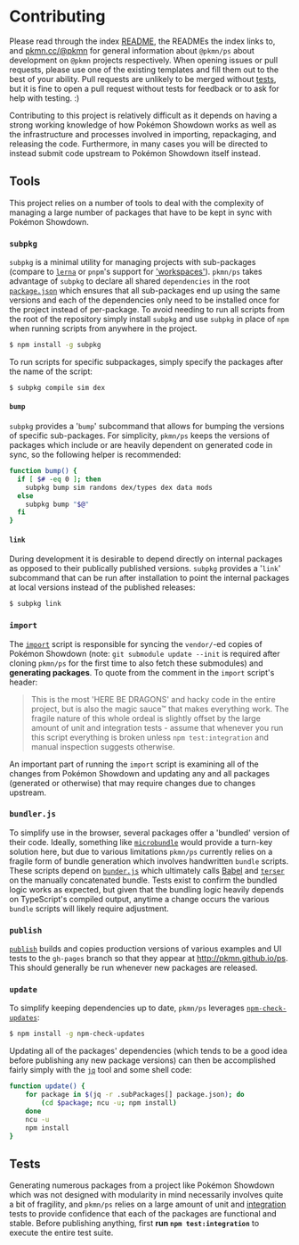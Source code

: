 
# Contributing

Please read through the index [README](README.md), the READMEs the index links to, and
[pkmn.cc/@pkmn](https://pkmn.cc/@pkmn/) for general information about `@pkmn/ps` about development
on `@pkmn` projects respectively. When opening issues or pull requests, please use one of the
existing templates and fill them out to the best of your ability. Pull requests are unlikely to be
merged without [tests](#Tests), but it is fine to open a pull request without tests for feedback or
to ask for help with testing. :)

Contributing to this project is relatively difficult as it depends on having a strong working
knowledge of how Pokémon Showdown works as well as the infrastructure and processes involved in
importing, repackaging, and releasing the code. Furthermore, in many cases you will be directed to
instead submit code upstream to Pokémon Showdown itself instead.

## Tools

This project relies on a number of tools to deal with the complexity of managing a large number
of packages that have to be kept in sync with Pokémon Showdown.

### `subpkg`

`subpkg` is a minimal utility for managing projects with sub-packages (compare to
[`lerna`](https://github.com/lerna/lerna) or `pnpm`'s support for
['workspaces'](https://pnpm.js.org/en/workspaces)). `pkmn/ps` takes advantage of `subpkg` to declare
all shared `dependencies` in the root [`package.json`](package.json) which ensures that all
sub-packages end up using the same versions and each of the dependencies only need to be installed
once for the project instead of per-package. To avoid needing to run all scripts from the root of
the repository simply install `subpkg` and use `subpkg` in place of `npm` when running scripts from
anywhere in the project.

```sh
$ npm install -g subpkg
```

To run scripts for specific subpackages, simply specify the packages after the name of the script:

```sh
$ subpkg compile sim dex
```

#### `bump`

`subpkg` provides a '`bump`' subcommand that allows for bumping the versions of specific
sub-packages. For simplicity, `pkmn/ps` keeps the versions of packages which include or are heavily
dependent on generated code in sync, so the following  helper is recommended:

```sh
function bump() {
  if [ $# -eq 0 ]; then
    subpkg bump sim randoms dex/types dex data mods
  else
    subpkg bump "$@"
  fi
}
```

#### `link`

During development it is desirable to depend directly on internal packages as opposed to their
publically published versions. `subpkg` provides a '`link`' subcommand that can be run after
installation to point the internal packages at local versions instead of the published releases:

```sh
$ subpkg link
```

### `import`

The [`import`](import) script is responsible for syncing the `vendor/`-ed copies of Pokémon Showdown
(note: `git submodule update --init` is required after cloning `pkmn/ps` for the first time to also
fetch these submodules) and **generating packages**. To quote from the comment in the `import`
script's header:

> This is the most 'HERE BE DRAGONS' and hacky code in the entire project, but is also the magic
> sauce™ that makes everything work. The fragile nature of this whole ordeal is slightly offset by
> the large amount of unit and integration tests - assume that whenever you run this script
> everything is broken unless `npm test:integration` and manual inspection suggests otherwise.

An important part of running the `import` script is examining all of the changes from Pokémon
Showdown and updating any and all packages (generated or otherwise) that may require changes due to
changes upstream.

### `bundler.js`

To simplify use in the browser, several packages offer a 'bundled' version of their code. Ideally,
something like [`microbundle`](https://github.com/developit/microbundle) would provide a turn-key
solution here, but due to various limitations `pkmn/ps` currently relies on a fragile form of bundle
generation which involves handwritten `bundle` scripts. These scripts depend on
[`bunder.js`](bundler.js) which ultimately calls [Babel](https://babeljs.io/) and
[`terser`](https://github.com/terser/terser) on the manually concatenated bundle. Tests exist to
confirm the bundled logic works as expected, but given that the bundling logic heavily
depends on TypeScript's compiled output, anytime a change occurs the various `bundle` scripts
will likely require adjustment.

### `publish`

[`publish`](publish) builds and copies production versions of various examples and UI tests to the
`gh-pages` branch so that they appear at http://pkmn.github.io/ps. This should generally be run
whenever new packages are released.

### `update`

To simplify keeping dependencies up to date, `pkmn/ps` leverages
[`npm-check-updates`](https://www.npmjs.com/package/npm-check-updates):

```sh
$ npm install -g npm-check-updates
```

Updating all of the packages' dependencies (which tends to be a good idea before publishing any new
package versions) can then be accomplished fairly simply with the
[`jq`](https://stedolan.github.io/jq/) tool and some shell code:

```sh
function update() {
    for package in $(jq -r .subPackages[] package.json); do
        (cd $package; ncu -u; npm install)
    done
    ncu -u
    npm install
}
```

## Tests

Generating numerous packages from a project like Pokémon Showdown which was not designed with
modularity in mind necessarily involves quite a bit of fragility, and `pkmn/ps` relies on a large
amount of unit and [integration](integration) tests to provide confidence that each of the packages
are functional and stable. Before publishing anything, first **run `npm test:integration`** to
execute the entire test suite.
